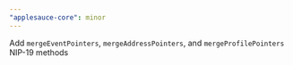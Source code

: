 ```yaml
---
"applesauce-core": minor
---
```


Add `mergeEventPointers`, `mergeAddressPointers`, and `mergeProfilePointers` NIP-19 methods
